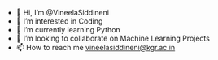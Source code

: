 - 👋 Hi, I’m @VineelaSiddineni
- 👀 I’m interested in Coding
- 🌱 I’m currently learning Python
- 💞️ I’m looking to collaborate on Machine Learning Projects
- 📫 How to reach me vineelasiddineni@kgr.ac.in

<!---
VineelaSiddineni/VineelaSiddineni is a ✨ special ✨ repository because its `README.md` (this file) appears on your GitHub profile.
You can click the Preview link to take a look at your changes.
--->
